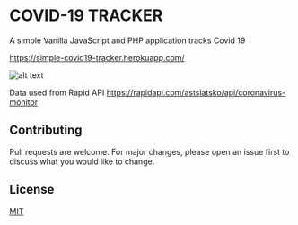 # COVID-19 TRACKER

A simple Vanilla JavaScript and PHP application tracks Covid 19 

https://simple-covid19-tracker.herokuapp.com/

![alt text](https://simple-covid19-tracker.herokuapp.com/screenshot.JPG)

Data used from Rapid API 
https://rapidapi.com/astsiatsko/api/coronavirus-monitor

## Contributing
Pull requests are welcome. For major changes, please open an issue first to discuss what you would like to change.

## License
[MIT](https://choosealicense.com/licenses/mit/)